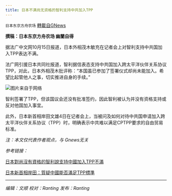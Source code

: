 ```yaml
---
title: 日本不满尚无资格的智利支持中共加入TPP
---
```

`日本东京方舟农场` [轉載自GNews](https://gnews.org/zh-hans/1598330/)

**撰稿：日本东京方舟农场 幽蘭自得**

据法广中文网10月15日报道，日本外相茂木敏充在记者会上对智利支持中共国加入TPP表达不满。

法广网引援日本共同社报道，智利据信表态支持中共国加入跨太平洋伙伴关系协议TPP，对此，日本外相茂木批评称：“本国虽已参加了签署仪式却尚未能加入。希望比起管他人之事，切实推进自身的手续。”

![](https://assets.gnews.org/wp-content/uploads/2021/10/微信图片_20211016212924.png)图片来自于网络

智利签署了TPP，但该国议会还没有批准签约，因此智利被认为并没有资格支持或反对他国加入事宜。

此外，日本新首相岸田文雄4日在记者会上，当被问及如何对待中共国申请加入跨太平洋伙伴关系协议（TPP）时，明确表示中共难以满足CPTPP要求的自由贸易标准。

*注：本文仅代表作者观点，与 Gnews无关*

*参考链接：*

[日本對尚沒有資格的智利說支持中國加入TPP不滿](https://www.rfi.fr/tw/%E4%B8%AD%E5%9C%8B/20211015-%E6%97%A5%E6%9C%AC%E5%B0%8D%E5%B0%9A%E6%B2%92%E6%9C%89%E8%B3%87%E6%A0%BC%E7%9A%84%E6%99%BA%E5%88%A9%E8%AA%AA%E6%94%AF%E6%8C%81%E4%B8%AD%E5%9C%8B%E5%8A%A0%E5%85%A5tpp%E4%B8%8D%E6%BB%BF)

[日本新首相岸田：質疑中國能否滿足TPP標準](https://www.rfi.fr/cn/%E4%BA%9E%E6%B4%B2/20211005-%E6%97%A5%E6%9C%AC%E6%96%B0%E9%A6%96%E7%9B%B8%E5%B2%B8%E7%94%B0-%E8%B3%AA%E7%96%91%E4%B8%AD%E5%9C%8B%E8%83%BD%E5%90%A6%E6%BB%BF%E8%B6%B3tpp%E6%A8%99%E6%BA%96)

* * *

*编辑：文顺 校对：Ranting 发布：Ranting*
